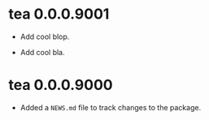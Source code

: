 <!-- NEWS.md is maintained by https://fledge.cynkra.com/, do not edit -->

# tea 0.0.0.9001

- Add cool blop.

- Add cool bla.


# tea 0.0.0.9000

- Added a `NEWS.md` file to track changes to the package.

